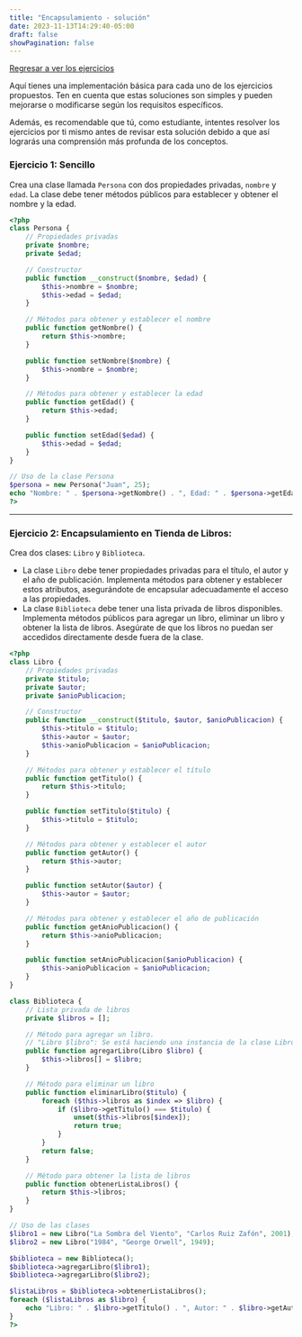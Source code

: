 ```yaml
---
title: "Encapsulamiento - solución"
date: 2023-11-13T14:29:40-05:00
draft: false
showPagination: false
---
```


[Regresar a ver los ejercicios](../ejercicios/)

Aquí tienes una implementación básica para cada uno de los ejercicios propuestos. Ten en cuenta que estas soluciones son simples y pueden mejorarse o modificarse según los requisitos específicos.

Además, es recomendable que tú, como estudiante, intentes resolver los ejercicios por ti mismo antes de revisar esta solución debido a que así lograrás una comprensión más profunda de los conceptos.

### Ejercicio 1: Sencillo

Crea una clase llamada `Persona` con dos propiedades privadas, `nombre` y `edad`. La clase debe tener métodos públicos para establecer y obtener el nombre y la edad.

```php
<?php
class Persona {
    // Propiedades privadas
    private $nombre;
    private $edad;

    // Constructor
    public function __construct($nombre, $edad) {
        $this->nombre = $nombre;
        $this->edad = $edad;
    }

    // Métodos para obtener y establecer el nombre
    public function getNombre() {
        return $this->nombre;
    }

    public function setNombre($nombre) {
        $this->nombre = $nombre;
    }

    // Métodos para obtener y establecer la edad
    public function getEdad() {
        return $this->edad;
    }

    public function setEdad($edad) {
        $this->edad = $edad;
    }
}

// Uso de la clase Persona
$persona = new Persona("Juan", 25);
echo "Nombre: " . $persona->getNombre() . ", Edad: " . $persona->getEdad();
?>
```

---

### Ejercicio 2: Encapsulamiento en Tienda de Libros:

Crea dos clases: `Libro` y `Biblioteca`.

- La clase `Libro` debe tener propiedades privadas para el título, el autor y el año de publicación. Implementa métodos para obtener y establecer estos atributos, asegurándote de encapsular adecuadamente el acceso a las propiedades.
- La clase `Biblioteca` debe tener una lista privada de libros disponibles. Implementa métodos públicos para agregar un libro, eliminar un libro y obtener la lista de libros. Asegúrate de que los libros no puedan ser accedidos directamente desde fuera de la clase.

```php
<?php
class Libro {
    // Propiedades privadas
    private $titulo;
    private $autor;
    private $anioPublicacion;

    // Constructor
    public function __construct($titulo, $autor, $anioPublicacion) {
        $this->titulo = $titulo;
        $this->autor = $autor;
        $this->anioPublicacion = $anioPublicacion;
    }

    // Métodos para obtener y establecer el título
    public function getTitulo() {
        return $this->titulo;
    }

    public function setTitulo($titulo) {
        $this->titulo = $titulo;
    }

    // Métodos para obtener y establecer el autor
    public function getAutor() {
        return $this->autor;
    }

    public function setAutor($autor) {
        $this->autor = $autor;
    }

    // Métodos para obtener y establecer el año de publicación
    public function getAnioPublicacion() {
        return $this->anioPublicacion;
    }

    public function setAnioPublicacion($anioPublicacion) {
        $this->anioPublicacion = $anioPublicacion;
    }
}

class Biblioteca {
    // Lista privada de libros
    private $libros = [];

    // Método para agregar un libro.
    // "Libro $libro": Se está haciendo una instancia de la clase Libro al momento de recibir el parámetro.
    public function agregarLibro(Libro $libro) {
        $this->libros[] = $libro;
    }

    // Método para eliminar un libro
    public function eliminarLibro($titulo) {
        foreach ($this->libros as $index => $libro) {
            if ($libro->getTitulo() === $titulo) {
                unset($this->libros[$index]);
                return true;
            }
        }
        return false;
    }

    // Método para obtener la lista de libros
    public function obtenerListaLibros() {
        return $this->libros;
    }
}

// Uso de las clases
$libro1 = new Libro("La Sombra del Viento", "Carlos Ruiz Zafón", 2001);
$libro2 = new Libro("1984", "George Orwell", 1949);

$biblioteca = new Biblioteca();
$biblioteca->agregarLibro($libro1);
$biblioteca->agregarLibro($libro2);

$listaLibros = $biblioteca->obtenerListaLibros();
foreach ($listaLibros as $libro) {
    echo "Libro: " . $libro->getTitulo() . ", Autor: " . $libro->getAutor() . ", Año de Publicación: " . $libro->getAnioPublicacion() . "\n";
}
?>
```

